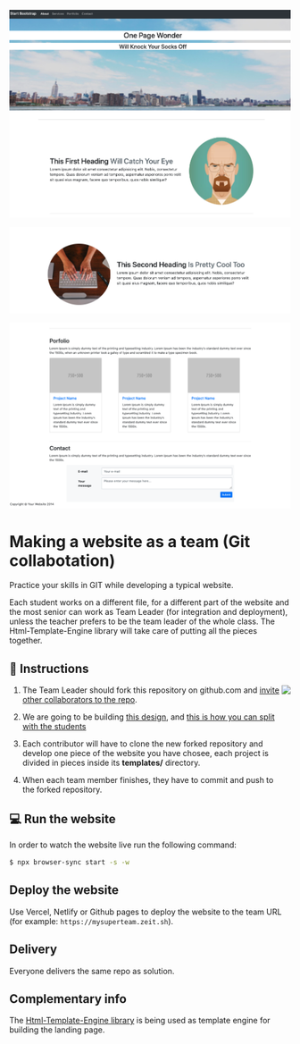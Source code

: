 ![screenshot](./img1.png)

![screenshot](./img2.png)

![screenshot](./img3.png)

# Making a website as a team (Git collabotation)

Practice your skills in GIT while developing a typical website.

Each student works on a different file, for a different part of the website and the most senior can work as Team Leader (for integration and deployment), unless the teacher prefers to be the team leader of the whole class. The Html-Template-Engine library will take care of putting all the pieces together.

## 📝 Instructions

<img align="right" height="400" src="https://github.com/breatheco-de/exercise-collaborative-html-website/blob/master/website1/designs/guide.jpg?raw=true" />

1. The Team Leader should fork this repository on github.com and [invite other collaborators to the repo](https://github.com/breatheco-de/exercise-git-collabration/blob/master/iOBmU5zYqA.gif).

2. We are going to be building [this design](https://raw.githubusercontent.com/breatheco-de/exercise-collaborative-html-website/master/website1/designs/thumb.jpg), and [this is how you can split with the students](https://github.com/breatheco-de/exercise-collaborative-html-website/blob/master/website1/designs/guide.jpg?raw=true)

3. Each contributor will have to clone the new forked repository and develop one piece of the website you have chosee, each project is divided in pieces inside its **templates/** directory.

4. When each team member finishes, they have to commit and push to the forked repository.

## 💻 Run the website

In order to watch the website live run the following command:

```bash
$ npx browser-sync start -s -w
```

## Deploy the website

Use Vercel, Netlify or Github pages to deploy the website to the team URL (for example: `https://mysuperteam.zeit.sh`).

## Delivery

Everyone delivers the same repo as solution.

## Complementary info

The [Html-Template-Engine library](https://github.com/alesanchezr/html-template-engine) is being used as template engine for building the landing page.

